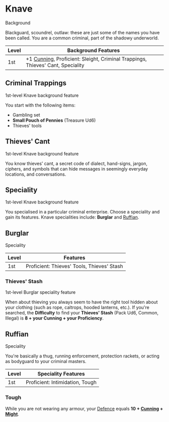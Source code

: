 # Knave

Background

Blackguard, scoundrel, outlaw: these are just some of the names you have been called. You are a common criminal, part of the shadowy underworld.

| Level             | Background Features    |
| ----------------- | - |
| 1st               | +1 [Cunning](pages/characters/attributes.md?id=cunning), Proficient: Sleight, Criminal Trappings, Thieves' Cant, Speciality |

## Criminal Trappings

1st-level Knave background feature

You start with the following items:

 * Gambling set
 * **Small Pouch of Pennies** (Treasure Ud6)
 * Thieves' tools

## Thieves' Cant

<p class="subheading">1st-level Knave background feature

You know thieves’ cant, a secret code of dialect, hand-signs, jargon, ciphers, and symbols that can hide messages in seemingly everyday locations, and conversations.

## Speciality

1st-level Knave background feature

You specialised in a particular criminal enterprise. Choose a speciality and gain its features. Knave specialities include:  **Burglar** and [Ruffian](#ruffian).

## Burglar

Speciality

| Level             | Features    |
| ----------------- | - |
| 1st               | Proficient: Thieves' Tools, Thieves' Stash |

### Thieves' Stash

1st-level Burglar speciality feature

When about thieving you always seem to have the right tool hidden about your clothing (such as rope, caltrops, hooded lanterns, etc.). If you're searched, the **Difficulty** to find your **Thieves' Stash** (Pack Ud6, Common, Illegal) is **8 + your Cunning + your Proficiency**.

## Ruffian

Speciality

You're basically a thug, running enforcement, protection rackets, or acting as bodyguard to your criminal masters.

| Level             | Speciality Features    |
| ----------------- | - |
| 1st               | Proficient: Intimidation, Tough |

### Tough

While you are not wearing any armour, your [Defence](pages/combat/attacks?id=defence) equals **10 + [Cunning](pages/characters/attributes?id=cunning) + [Might](pages/characters/attributes?id=might)**.
